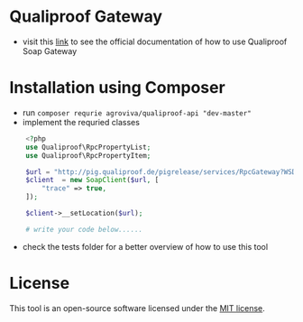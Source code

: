# Qualiproof Gateway
- visit this [link](http://qualiproof.de/qualitype/gateway) to see the official documentation of how to use Qualiproof Soap Gateway

# Installation using Composer
- run `composer requrie agroviva/qualiproof-api "dev-master"`
- implement the requried classes 
```php
   	<?php
	use Qualiproof\RpcPropertyList;
	use Qualiproof\RpcPropertyItem;

	$url = "http://pig.qualiproof.de/pigrelease/services/RpcGateway?WSDL";
	$client  = new SoapClient($url, [
		"trace" => true,
	]); 

	$client->__setLocation($url);

	# write your code below......
```
- check the tests folder for a better overview of how to use this tool

# License
This tool is an open-source software licensed under the [MIT license](https://opensource.org/licenses/MIT).
